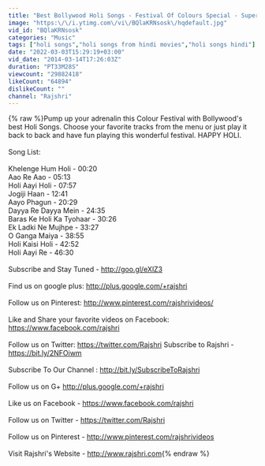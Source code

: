```yaml
---
title: "Best Bollywood Holi Songs - Festival Of Colours Special - Superhit Hindi Songs"
image: "https:\/\/i.ytimg.com\/vi\/BQlaKRNsosk\/hqdefault.jpg"
vid_id: "BQlaKRNsosk"
categories: "Music"
tags: ["holi songs","holi songs from hindi movies","holi songs hindi"]
date: "2022-03-03T15:29:19+03:00"
vid_date: "2014-03-14T17:26:03Z"
duration: "PT33M28S"
viewcount: "29882418"
likeCount: "64894"
dislikeCount: ""
channel: "Rajshri"
---
```

{% raw %}Pump up your adrenalin this Colour Festival with Bollywood's best Holi Songs. Choose your favorite tracks from the menu or just play it back to back and have fun playing this wonderful festival. HAPPY HOLI.<br /><br />Song List: <br /><br />Khelenge Hum Holi - 00:20<br />Aao Re Aao - 05:13<br />Holi Aayi Holi - 07:57<br />Jogiji Haan - 12:41<br />Aayo Phagun - 20:29<br />Dayya Re Dayya Mein - 24:35<br />Baras Ke Holi Ka Tyohaar - 30:26<br />Ek Ladki Ne Mujhpe - 33:27<br />O Ganga Maiya - 38:55<br />Holi Kaisi Holi - 42:52<br />Holi Aayi Re - 46:30<br /><br />Subscribe and Stay Tuned - <a rel="nofollow" target="blank" href="http://goo.gl/eXlZ3">http://goo.gl/eXlZ3</a><br /><br />Find us on google plus: <a rel="nofollow" target="blank" href="http://plus.google.com/+rajshri">http://plus.google.com/+rajshri</a><br /><br />Follow us on Pinterest: <a rel="nofollow" target="blank" href="http://www.pinterest.com/rajshrivideos/">http://www.pinterest.com/rajshrivideos/</a><br /><br />Like and Share your favorite videos on Facebook: <br /><a rel="nofollow" target="blank" href="https://www.facebook.com/rajshri">https://www.facebook.com/rajshri</a><br /><br />Follow us on Twitter: <a rel="nofollow" target="blank" href="https://twitter.com/Rajshri">https://twitter.com/Rajshri</a> Subscribe to Rajshri - <a rel="nofollow" target="blank" href="https://bit.ly/2NFOiwm">https://bit.ly/2NFOiwm</a><br /><br />Subscribe To Our Channel : <a rel="nofollow" target="blank" href="http://bit.ly/SubscribeToRajshri">http://bit.ly/SubscribeToRajshri</a><br /><br />Follow us on G+ <a rel="nofollow" target="blank" href="http://plus.google.com/+rajshri">http://plus.google.com/+rajshri</a><br /><br />Like us on Facebook - <a rel="nofollow" target="blank" href="https://www.facebook.com/rajshri">https://www.facebook.com/rajshri</a><br /><br />Follow us on Twitter - <a rel="nofollow" target="blank" href="https://twitter.com/Rajshri">https://twitter.com/Rajshri</a><br /><br />Follow us on Pinterest - <a rel="nofollow" target="blank" href="http://www.pinterest.com/rajshrivideos">http://www.pinterest.com/rajshrivideos</a><br /><br />Visit Rajshri's Website - <a rel="nofollow" target="blank" href="http://www.rajshri.com">http://www.rajshri.com</a>{% endraw %}
